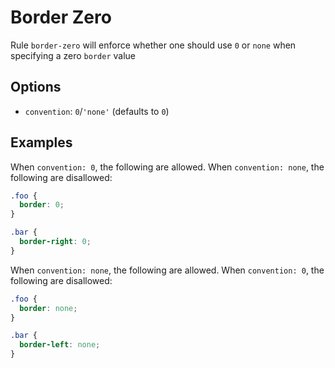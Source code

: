 # Border Zero

Rule `border-zero` will enforce whether one should use `0` or `none` when specifying a zero `border` value

## Options

* `convention`: `0`/`'none'` (defaults to `0`)

## Examples

When `convention: 0`, the following are allowed. When `convention: none`, the following are disallowed:

```scss
.foo {
  border: 0;
}

.bar {
  border-right: 0;
}
```

When `convention: none`, the following are allowed. When `convention: 0`, the following are disallowed:

```scss
.foo {
  border: none;
}

.bar {
  border-left: none;
}
```
